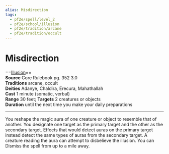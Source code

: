 ```yaml
---
alias: Misdirection
tags:
  - pf2e/spell/level_2
  - pf2e/school/illusion
  - pf2e/tradition/arcane
  - pf2e/tradition/occult
---
```


# Misdirection

==[Illusion](../../../Traits/Illusion.md)==  
__Source__ Core Rulebook pg. 352 3.0  
**Traditions** arcane, occult  
**Deities** Adanye, Chaldira, Erecura, Mahathallah  
**Cast** 1 minute (somatic, verbal)  
**Range** 30 feet; **Targets** 2 creatures or objects  
**Duration** until the next time you make your daily preparations

---

You reshape the magic aura of one creature or object to resemble that of another. You designate one target as the primary target and the other as the secondary target. Effects that would detect auras on the primary target instead detect the same types of auras from the secondary target. A creature reading the aura can attempt to disbelieve the illusion. You can Dismiss the spell from up to a mile away.
